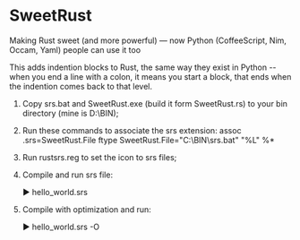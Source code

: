 # SweetRust
Making Rust sweet (and more powerful) — now Python (CoffeeScript, Nim, Occam, Yaml) people can use it too

This adds indention blocks to Rust, the same way they exist in Python -- when you end a line with a colon, it means you start a block, that ends when the indention comes back to that level.

1) Copy srs.bat and SweetRust.exe (build it form SweetRust.rs) to your bin directory (mine is D:\BIN);

2) Run these commands to associate the srs extension:
    assoc .srs=SweetRust.File
    ftype SweetRust.File="C:\BIN\srs.bat" "%L" %*

3) Run rustsrs.reg to set the icon to srs files;

4) Compile and run srs file:

    ► hello_world.srs

5) Compile with optimization and run:

    ► hello_world.srs -O
